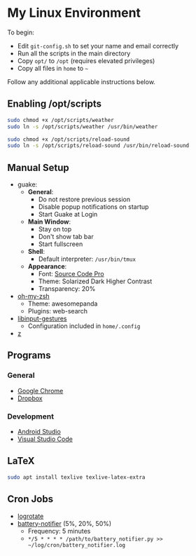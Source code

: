 # My Linux Environment

To begin:
* Edit `git-config.sh` to set your name and email correctly
* Run all the scripts in the main directory
* Copy `opt/` to `/opt` (requires elevated privileges)
* Copy all files in `home` to `~`

Follow any additional applicable instructions below.

## Enabling /opt/scripts

```bash
sudo chmod +x /opt/scripts/weather
sudo ln -s /opt/scripts/weather /usr/bin/weather

sudo chmod +x /opt/scripts/reload-sound
sudo ln -s /opt/scripts/reload-sound /usr/bin/reload-sound
```

## Manual Setup

* guake:
  * **General**:
    * Do not restore previous session
    * Disable popup notifications on startup
    * Start Guake at Login
  * **Main Window**:
    * Stay on top
    * Don't show tab bar
    * Start fullscreen
  * **Shell**:
    * Default interpreter: `/usr/bin/tmux`
  * **Appearance**:
    * Font: [Source Code Pro](https://github.com/adobe-fonts/source-code-pro)
    * Theme: Solarized Dark Higher Contrast
    * Transparency: 20%
* [oh-my-zsh](https://github.com/robbyrussell/oh-my-zsh)
  * Theme: awesomepanda
  * Plugins: web-search
* [libinput-gestures](https://github.com/bulletmark/libinput-gestures)
  * Configuration included in `home/.config`
* [z](https://github.com/rupa/z)

## Programs

### General

* [Google Chrome](https://www.google.com/intl/en_ca/chrome/)
* [Dropbox](https://www.dropbox.com/install)

### Development

* [Android Studio](https://developer.android.com/studio)
* [Visual Studio Code](https://code.visualstudio.com/download)

## LaTeX

```bash
sudo apt install texlive texlive-latex-extra
```

## Cron Jobs

* [logrotate](https://linux.die.net/man/8/logrotate)
* [battery-notifier](https://github.com/jleung51/scripts/tree/master/battery_notifier) (5%, 20%, 50%)
  * Frequency: 5 minutes
  * `*/5 * * * * /path/to/battery_notifier.py >> ~/log/cron/battery_notifier.log`
